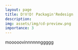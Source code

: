 ```yaml
---
layout: page
title: D!V!D! Packagin'Redesign
description: 
img: assets/img/cd-preview.png
importance: 3
---
```


mooooovinnnnnnggggg
